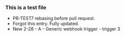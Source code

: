 ### This is a test file

* PR-TEST7 rebasing before pull request.
* Forgot this entry. Fully updated.
* New 2-28  - A - Generic webhook trigger - trigger 3

